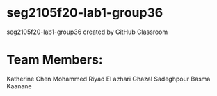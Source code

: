 # seg2105f20-lab1-group36
seg2105f20-lab1-group36 created by GitHub Classroom

# Team Members:
Katherine Chen
Mohammed Riyad El azhari
Ghazal Sadeghpour
Basma Kaanane 

